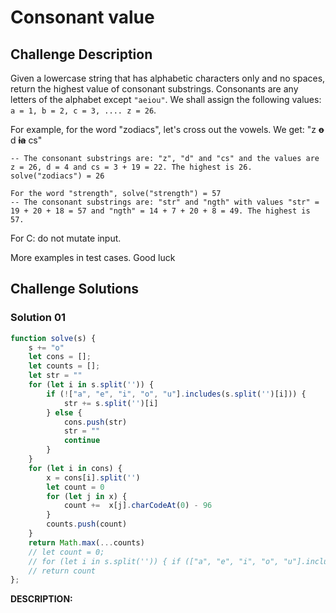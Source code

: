# Consonant value

## Challenge Description

Given a lowercase string that has alphabetic characters only and no spaces, return the highest value of consonant substrings. Consonants are
any letters of the alphabet except `"aeiou"`. We shall assign the following values: `a = 1, b = 2, c = 3, .... z = 26`.

For example, for the word "zodiacs", let's cross out the vowels. We get: "z **~~o~~** d **~~ia~~** cs"

```
-- The consonant substrings are: "z", "d" and "cs" and the values are z = 26, d = 4 and cs = 3 + 19 = 22. The highest is 26.
solve("zodiacs") = 26

For the word "strength", solve("strength") = 57
-- The consonant substrings are: "str" and "ngth" with values "str" = 19 + 20 + 18 = 57 and "ngth" = 14 + 7 + 20 + 8 = 49. The highest is 57.

```

For C: do not mutate input.

More examples in test cases. Good luck

## Challenge Solutions

### Solution 01

```jsx
function solve(s) {
    s += "o"
    let cons = [];
    let counts = [];
    let str = ""
    for (let i in s.split('')) {
        if (!["a", "e", "i", "o", "u"].includes(s.split('')[i])) {
            str += s.split('')[i]
        } else {
            cons.push(str)
            str = ""    
            continue
        }
    }
    for (let i in cons) {
        x = cons[i].split('')
        let count = 0
        for (let j in x) { 
            count +=  x[j].charCodeAt(0) - 96 
        }
        counts.push(count)
    }
    return Math.max(...counts) 
    // let count = 0;
    // for (let i in s.split('')) { if (["a", "e", "i", "o", "u"].includes(s.split('')[i])) count +=  s.split('')[i].charCodeAt(0) - 96}
    // return count
};
```

**DESCRIPTION:**